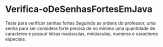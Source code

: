 # Verifica-oDeSenhasFortesEmJava
Teste para verificar senhas fortes
Seguindo as ordens do professor, uma senha para ser considera forte precisa de no mínimo uma quantidade de caracteres e possuir letras maiúsculas, minúsculas, numeros e caracteres especiais.
